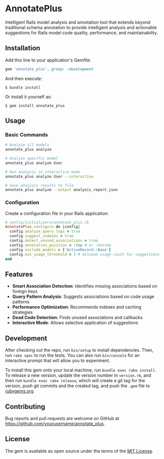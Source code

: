 # AnnotatePlus

Intelligent Rails model analysis and annotation tool that extends beyond traditional schema annotation to provide intelligent analysis and actionable suggestions for Rails model code quality, performance, and maintainability.

## Installation

Add this line to your application's Gemfile:

```ruby
gem 'annotate_plus', group: :development
```

And then execute:

    $ bundle install

Or install it yourself as:

    $ gem install annotate_plus

## Usage

### Basic Commands

```bash
# Analyze all models
annotate_plus analyze

# Analyze specific model
annotate_plus analyze User

# Run analysis in interactive mode
annotate_plus analyze User --interactive

# Save analysis results to file
annotate_plus analyze --output analysis_report.json
```

### Configuration

Create a configuration file in your Rails application:

```ruby
# config/initializers/annotate_plus.rb
AnnotatePlus.configure do |config|
  config.analyze_query_logs = true
  config.suggest_indexes = true
  config.detect_unused_associations = true
  config.annotation_position = :top # or :bottom
  config.exclude_models = ['ActiveRecord::Base']
  config.min_usage_threshold = 3 # minimum usage count for suggestions
end
```

## Features

- **Smart Association Detection**: Identifies missing associations based on foreign keys
- **Query Pattern Analysis**: Suggests associations based on code usage patterns
- **Performance Optimization**: Recommends indexes and caching strategies
- **Dead Code Detection**: Finds unused associations and callbacks
- **Interactive Mode**: Allows selective application of suggestions

## Development

After checking out the repo, run `bin/setup` to install dependencies. Then, run `rake spec` to run the tests. You can also run `bin/console` for an interactive prompt that will allow you to experiment.

To install this gem onto your local machine, run `bundle exec rake install`. To release a new version, update the version number in `version.rb`, and then run `bundle exec rake release`, which will create a git tag for the version, push git commits and the created tag, and push the `.gem` file to [rubygems.org](https://rubygems.org).

## Contributing

Bug reports and pull requests are welcome on GitHub at https://github.com/yourusername/annotate_plus.

## License

The gem is available as open source under the terms of the [MIT License](https://opensource.org/licenses/MIT).